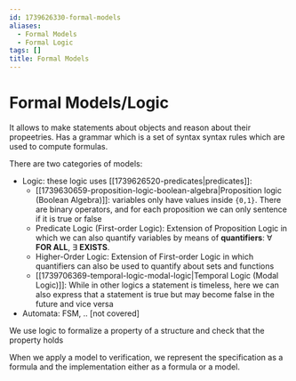 ```yaml
---
id: 1739626330-formal-models
aliases:
  - Formal Models
  - Formal Logic
tags: []
title: Formal Models
---
```


# Formal Models/Logic

It allows to make statements about objects and reason about their propeetries. Has
a grammar which is a set of syntax syntax rules which are used to compute formulas.

There are two categories of models: 
 - Logic: these logic uses [[1739626520-predicates|predicates]]:
   - [[1739630659-proposition-logic-boolean-algebra|Proposition logic (Boolean Algebra)]]: variables only have values inside `{0,1}`. 
   There are binary operators, and for each proposition we can only sentence if it is true or false
   - Predicate Logic (First-order Logic): Extension of Proposition Logic in which we can also quantify 
   variables by means of **quantifiers**: $\forall$ **FOR ALL**, $\exists$ **EXISTS**.   
   - Higher-Order Logic: Extension of First-order Logic in which quantifiers can also be used 
   to quantify about sets and functions 
   - [[1739706369-temporal-logic-modal-logic|Temporal Logic (Modal Logic)]]: While in other logics a statement is timeless, here we can also 
   express that a statement is true but may become false in the future and vice versa 
 - Automata: FSM, .. [not covered]

We use logic to formalize a property of a structure and check that the property holds

When we apply a model to verification, we represent the specification as a formula and the 
implementation either as a formula or a model. 
